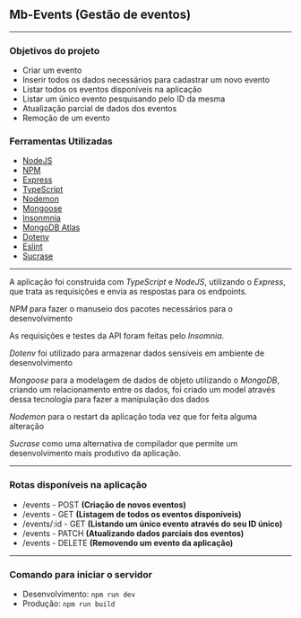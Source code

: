 ## Mb-Events (Gestão de eventos)
---
### Objetivos do projeto
- Criar um evento
- Inserir todos os dados necessários para cadastrar um novo evento
- Listar todos os eventos disponíveis na aplicação
- Listar um único evento pesquisando pelo ID da mesma
- Atualização parcial de dados dos eventos 
- Remoção de um evento

### Ferramentas Utilizadas
- [NodeJS](https://nodejs.org/en/docs/)
- [NPM](https://docs.npmjs.com/)
- [Express](https://expressjs.com/pt-br/starter/installing.html)
- [TypeScript](https://www.typescriptlang.org/docs/)
- [Nodemon](https://www.npmjs.com/package/nodemon)
- [Mongoose](https://www.npmjs.com/package/mongoose)
- [Insonmnia](https://docs.insomnia.rest/)
- [MongoDB Atlas](https://www.mongodb.com/atlas/database)
- [Dotenv](https://www.npmjs.com/package/dotenv)
- [Eslint](https://eslint.org/docs/latest/)
- [Sucrase](https://www.npmjs.com/package/sucrase)
---
A aplicação foi construida com *TypeScript* e *NodeJS*, utilizando o *Express*, que trata as requisições e envia as respostas para os endpoints.

*NPM* para fazer o manuseio dos pacotes necessários para o desenvolvimento

As requisições e testes da API foram feitas pelo *Insomnia*.

*Dotenv* foi utilizado para armazenar dados sensíveis em ambiente de desenvolvimento

*Mongoose* para a modelagem de dados de objeto utilizando o *MongoDB*, criando um relacionamento entre os dados, foi criado um model através dessa tecnologia para fazer a manipulação dos dados

*Nodemon* para o restart da aplicação toda vez que for feita alguma alteração

*Sucrase* como uma alternativa de compilador que permite um desenvolvimento mais produtivo da aplicação.

---

### Rotas disponíveis na aplicação
- /events - POST __(Criação de novos eventos)__
- /events - GET __(Listagem de todos os eventos disponíveis)__
- /events/:id - GET __(Listando um único evento através do seu ID único)__
- /events - PATCH __(Atualizando dados parciais dos eventos)__
- /events - DELETE __(Removendo um evento da aplicação)__

---

### Comando para iniciar o servidor
- Desenvolvimento: ``` npm run dev ```
- Produção: ``` npm run build ```